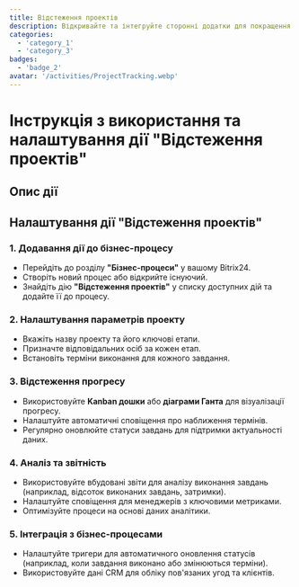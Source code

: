 ```yaml
---
title: Відстеження проектів
description: Відкривайте та інтегруйте сторонні додатки для покращення вашого бізнесу.
categories: 
  - 'category_1'
  - 'category_3'
badges: 
  - 'badge_2'
avatar: '/activities/ProjectTracking.webp'
---
```

# Інструкція з використання та налаштування дії "Відстеження проектів"

## Опис дії

## **Налаштування дії "Відстеження проектів"**

### 1. Додавання дії до бізнес-процесу
- Перейдіть до розділу **"Бізнес-процеси"** у вашому Bitrix24.
- Створіть новий процес або відкрийте існуючий.
- Знайдіть дію **"Відстеження проектів"** у списку доступних дій та додайте її до процесу.

### 2. Налаштування параметрів проекту
- Вкажіть назву проекту та його ключові етапи.
- Призначте відповідальних осіб за кожен етап.
- Встановіть терміни виконання для кожного завдання.

### 3. Відстеження прогресу
- Використовуйте **Kanban дошки** або **діаграми Ганта** для візуалізації прогресу.
- Налаштуйте автоматичні сповіщення про наближення термінів.
- Регулярно оновлюйте статуси завдань для підтримки актуальності даних.

### 4. Аналіз та звітність
- Використовуйте вбудовані звіти для аналізу виконання завдань (наприклад, відсоток виконаних завдань, затримки).
- Налаштуйте сповіщення для менеджерів з ключовими метриками.
- Оптимізуйте процеси на основі даних аналітики.

### 5. Інтеграція з бізнес-процесами
- Налаштуйте тригери для автоматичного оновлення статусів (наприклад, коли завдання виконано або змінюються терміни).
- Використовуйте дані CRM для обліку пов'язаних угод та клієнтів.